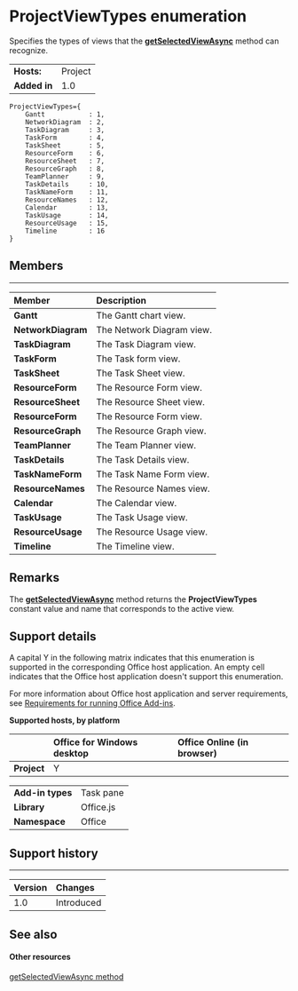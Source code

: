 
# ProjectViewTypes enumeration
Specifies the types of views that the  **[getSelectedViewAsync](/reference/shared/projectdocument.getselectedviewasync.md)** method can recognize.

|||
|:-----|:-----|
|**Hosts:**|Project|
|**Added in**|1.0|

```
ProjectViewTypes={
    Gantt           : 1, 
    NetworkDiagram  : 2, 
    TaskDiagram     : 3, 
    TaskForm        : 4, 
    TaskSheet       : 5, 
    ResourceForm    : 6, 
    ResourceSheet   : 7, 
    ResourceGraph   : 8, 
    TeamPlanner     : 9, 
    TaskDetails     : 10, 
    TaskNameForm    : 11, 
    ResourceNames   : 12, 
    Calendar        : 13, 
    TaskUsage       : 14, 
    ResourceUsage   : 15, 
    Timeline        : 16
}
```


## Members


****


|**Member**|**Description**|
|:-----|:-----|
|**Gantt**|The Gantt chart view.|
|**NetworkDiagram**|The Network Diagram view.|
|**TaskDiagram**|The Task Diagram view.|
|**TaskForm**|The Task form view.|
|**TaskSheet**|The Task Sheet view.|
|**ResourceForm**|The Resource Form view.|
|**ResourceSheet**|The Resource Sheet view.|
|**ResourceForm**|The Resource Form view.|
|**ResourceGraph**|The Resource Graph view.|
|**TeamPlanner**|The Team Planner view.|
|**TaskDetails**|The Task Details view.|
|**TaskNameForm**|The Task Name Form view.|
|**ResourceNames**|The Resource Names view.|
|**Calendar**|The Calendar view.|
|**TaskUsage**|The Task Usage view.|
|**ResourceUsage**|The Resource Usage view.|
|**Timeline**|The Timeline view.|

## Remarks

The  **[getSelectedViewAsync](/reference/shared/projectdocument.getselectedviewasync.md)** method returns the **ProjectViewTypes** constant value and name that corresponds to the active view.


## Support details


A capital Y in the following matrix indicates that this enumeration is supported in the corresponding Office host application. An empty cell indicates that the Office host application doesn't support this enumeration.

For more information about Office host application and server requirements, see [Requirements for running Office Add-ins](../../docs/overview/requirements-for-running-office-add-ins.md).


**Supported hosts, by platform**


||**Office for Windows desktop**|**Office Online (in browser)**|
|:-----|:-----|:-----|
|**Project**|Y||

|||
|:-----|:-----|
|**Add-in types**|Task pane|
|**Library**|Office.js|
|**Namespace**|Office|

## Support history



****


|**Version**|**Changes**|
|:-----|:-----|
|1.0|Introduced|

## See also



#### Other resources


[getSelectedViewAsync method](/reference/shared/projectdocument.getselectedviewasync.md)
